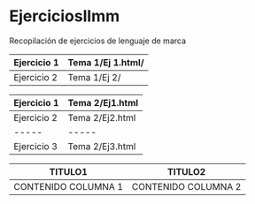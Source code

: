 # Ejerciciosllmm
Recopilación de ejercicios de lenguaje de marca


| Ejercicio 1| Tema 1/Ej 1.html/|
| ----- | ----- |
|Ejercicio 2| Tema 1/Ej 2/|

|Ejercicio 1| Tema 2/Ej1.html|
| ----- | ----- |
|Ejercicio 2| Tema 2/Ej2.html|
| ----- | ----- |
|Ejercicio 3| Tema 2/Ej3.html|

| TITULO1| TITULO2|
| ----- | ---- |
| CONTENIDO COLUMNA 1 | CONTENIDO COLUMNA 2 |
